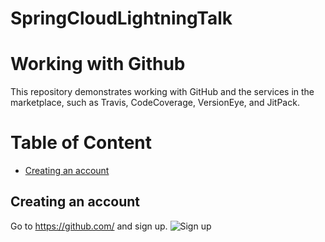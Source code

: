 # SpringCloudLightningTalk
# Working with Github
This repository demonstrates working with GitHub and the services in the marketplace, such as Travis, CodeCoverage, VersionEye, and JitPack.

# Table of Content
* [Creating an account](#creating_account)

## <a name="creating_account"></a>Creating an account
Go to https://github.com/ and sign up.
![Sign up](/images/creating_an_account.jpg)
